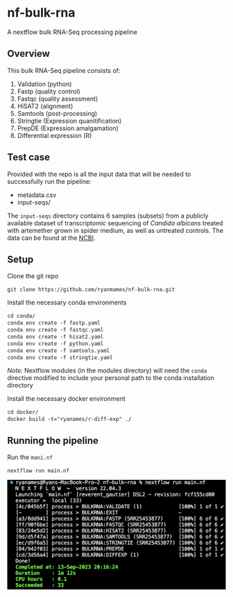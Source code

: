 # nf-bulk-rna
A nextflow bulk RNA-Seq processing pipeline

## Overview

This bulk RNA-Seq pipeline consists of:

1. Validation (python)
2. Fastp (quality control)
3. Fastqc (quality assessment)
4. HiSAT2 (alignment)
5. Samtools (post-processing)
6. Stringtie (Expression quanitification)
7. PrepDE (Expression amalgamation)
8. Differential expression (R)

## Test case

Provided with the repo is all the input data that will be needed to successfully run the pipeline:

* metadata.csv
* input-seqs/

The `input-seqs` directory contains 6 samples (subsets) from a publicly available dataset of transcriptomic sequencing of *Candida albicans* treated with artemether grown in spider medium, as well as untreated controls. The data can be found at the [NCBI](https://www.ncbi.nlm.nih.gov/bioproject/PRJNA999911 "PRJNA999911").

## Setup 
Clone the git repo
```
git clone https://github.com/ryanmames/nf-bulk-rna.git
```

Install the necessary conda environments
```
cd conda/
conda env create -f fastp.yaml
conda env create -f fastqc.yaml
conda env create -f hisat2.yaml
conda env create -f python.yaml
conda env create -f samtools.yaml
conda env create -f stringtie.yaml
```
*Note:* Nextflow modules (in the modules directory) will need the `conda` directive modified to include your personal path to the conda installation directory

Install the necessary docker environment
```
cd docker/
docker build -t="ryanames/r-diff-exp" ./
```

## Running the pipeline

Run the `mani.nf` 

```
nextflow run main.nf
```

![run](./images/run.png)